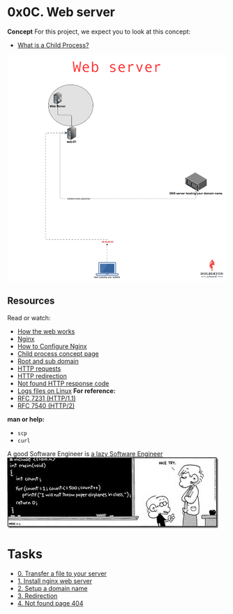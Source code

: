 # 0x0C. Web server

**Concept**
For this project, we expect you to look at this concept:
- [What is a Child Process?](https://intranet.alxswe.com/concepts/110)

<img src="w.png" alt="">


## Resources
Read or watch:
- [How the web works](https://developer.mozilla.org/en-US/docs/Learn/Getting_started_with_the_web/How_the_Web_works)
- [Nginx](https://en.wikipedia.org/wiki/Nginx)
- [How to Configure Nginx](https://www.digitalocean.com/community/tutorials/how-to-set-up-nginx-server-blocks-virtual-hosts-on-ubuntu-16-04)
- [Child process concept page](https://intranet.alxswe.com/concepts/110)
- [Root and sub domain](https://landingi.com/help/domains-vs-subdomains/)
- [HTTP requests](https://www.tutorialspoint.com/http/http_methods.htm)
- [HTTP redirection](https://moz.com/learn/seo/redirection)
- [Not found HTTP response code](https://en.wikipedia.org/wiki/HTTP_404)
- [Logs files on Linux](https://www.cyberciti.biz/faq/ubuntu-linux-gnome-system-log-viewer/)
**For reference:**
- [RFC 7231 (HTTP/1.1)](https://datatracker.ietf.org/doc/html/rfc7231)
- [RFC 7540 (HTTP/2)](https://datatracker.ietf.org/doc/html/rfc7540)

  
**man or help:**
- `scp`
- `curl`

A good Software Engineer is [a lazy Software Engineer](https://www.techwell.com/techwell-insights/2013/12/why-best-programmers-are-lazy-and-act-dumb)
<img src="l.jpg" alt="">

# Tasks
- [0. Transfer a file to your server](https://intranet.alxswe.com/projects/266#quiz-completed)
- [1. Install nginx web server](https://intranet.alxswe.com/projects/266#quiz-completed)
- [2. Setup a domain name](https://intranet.alxswe.com/projects/266#quiz-completed)
- [3. Redirection](https://intranet.alxswe.com/projects/266#quiz-completed)
- [4. Not found page 404](https://intranet.alxswe.com/projects/266#quiz-completed)
